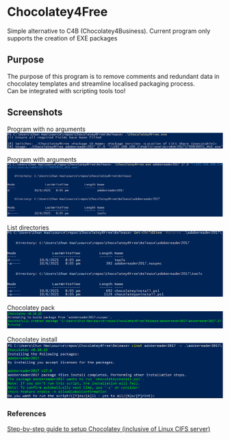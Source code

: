 # Chocolatey4Free
Simple alternative to C4B (Chocolatey4Business). Current program only supports the creation of EXE packages<br>

<!-- display-subdirectories: false -->

## Purpose
The purpose of this program is to remove comments and redundant data in chocolatey templates and streamline localised packaging process.<br>
Can be integrated with scripting tools too!

## Screenshots
Program with no arguments<br>
![Program with no arguments](https://github.com/0x4F776C/Chocolatey4Free/blob/main/screenshots/noargs.PNG)

Program with arguments<br>
![Program with arguments](https://github.com/0x4F776C/Chocolatey4Free/blob/main/screenshots/withargs.PNG)

List directories<br>
![List directories](https://github.com/0x4F776C/Chocolatey4Free/blob/main/screenshots/directorylisting.PNG)

Chocolatey pack<br>
![Chocolatey pack](https://github.com/0x4F776C/Chocolatey4Free/blob/main/screenshots/packed.PNG)

Chocolatey install<br>
![Chocolatey install](https://github.com/0x4F776C/Chocolatey4Free/blob/main/screenshots/cinst.PNG)

### References
[Step-by-step guide to setup Chocolatey (inclusive of Linux CIFS server)](https://github.com/0x4F776C/Setup-Guides/blob/main/Chocolatey/Chocolatey-PackageCreation.md)
